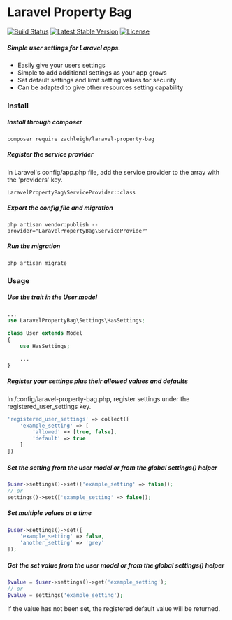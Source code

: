 # Laravel Property Bag   
[![Build Status](https://travis-ci.org/zachleigh/laravel-property-bag.svg?branch=master)](https://travis-ci.org/zachleigh/laravel-property-bag)
[![Latest Stable Version](https://poser.pugx.org/zachleigh/laravel-property-bag/version.svg)](//packagist.org/packages/zachleigh/laravel-property-bag) 
[![License](https://poser.pugx.org/zachleigh/laravel-property-bag/license.svg)](//packagist.org/packages/zachleigh/laravel-property-bag)  
##### Simple user settings for Laravel apps. 
  - Easily give your users settings
  - Simple to add additional settings as your app grows
  - Set default settings and limit setting values for security
  - Can be adapted to give other resources setting capability

### Install
##### Install through composer
```
composer require zachleigh/laravel-property-bag
```

##### Register the service provider
In Laravel's config/app.php file, add the service provider to the array with the 'providers' key.
```
LaravelPropertyBag\ServiceProvider::class
```

##### Export the config file and migration
```
php artisan vendor:publish --provider="LaravelPropertyBag\ServiceProvider"
```

##### Run the migration
```
php artisan migrate
```

### Usage
##### Use the trait in the User model
```php
...
use LaravelPropertyBag\Settings\HasSettings;

class User extends Model
{
    use HasSettings;

    ...
}
```

##### Register your settings plus their allowed values and defaults
In /config/laravel-property-bag.php, register settings under the registered_user_settings key.
```php
'registered_user_settings' => collect([
    'example_setting' => [
        'allowed' => [true, false],
        'default' => true
    ]
])
```

##### Set the setting from the user model or from the global settings() helper
```php
$user->settings()->set(['example_setting' => false]);
// or
settings()->set(['example_setting' => false]);
```

##### Set multiple values at a time
```php
$user->settings()->set([
    'example_setting' => false,
    'another_setting' => 'grey'
]);
```

##### Get the set value from the user model or from the global settings() helper
```php
$value = $user->settings()->get('example_setting');
// or
$value = settings('example_setting');
```
If the value has not been set, the registered default value will be returned.
